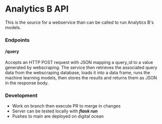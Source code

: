 # Analytics B API

This is the source for a webservice than can be called to run Analytics B's models.

### Endpoints

#### /query
Accepts an HTTP POST request with JSON mapping a query_id to a value generated by webscraping. The service then retrieves the associated query data from the webscraping database, loads it into a data frame, runs the machine learning models, then stores the results and returns them as JSON in the response body.

### Development
- Work on branch then execute PR to merge in changes
- Server can be tested locally with ***flask run***
- Pushes to main are deployed on digital ocean